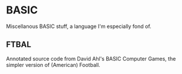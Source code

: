 # BASIC
Miscellanous BASIC stuff, a language I'm especially fond of.

## FTBAL
Annotated source code from David Ahl's BASIC Computer Games, the simpler version of (American) Football.
